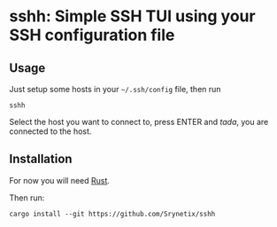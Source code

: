 # sshh: Simple SSH TUI using your SSH configuration file

## Usage

Just setup some hosts in your `~/.ssh/config` file, then run

    sshh

Select the host you want to connect to, press ENTER and _tada_, you are
connected to the host.

## Installation

For now you will need [Rust](https://rust-lang.org).

Then run:

    cargo install --git https://github.com/Srynetix/sshh